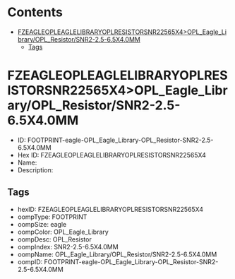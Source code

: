 



Contents
========

* [FZEAGLEOPLEAGLELIBRARYOPLRESISTORSNR22565X4>OPL_Eagle_Library/OPL_Resistor/SNR2-2.5-6.5X4.0MM](#fzeagleopleaglelibraryoplresistorsnr22565x4opl_eagle_libraryopl_resistorsnr2-25-65x40mm)
	* [Tags](#tags)

# FZEAGLEOPLEAGLELIBRARYOPLRESISTORSNR22565X4>OPL_Eagle_Library/OPL_Resistor/SNR2-2.5-6.5X4.0MM

- ID: FOOTPRINT-eagle-OPL_Eagle_Library-OPL_Resistor-SNR2-2.5-6.5X4.0MM
- Hex ID: FZEAGLEOPLEAGLELIBRARYOPLRESISTORSNR22565X4
- Name: 
- Description: 

## Tags

- hexID: FZEAGLEOPLEAGLELIBRARYOPLRESISTORSNR22565X4
- oompType: FOOTPRINT
- oompSize: eagle
- oompColor: OPL_Eagle_Library
- oompDesc: OPL_Resistor
- oompIndex: SNR2-2.5-6.5X4.0MM
- oompName: OPL_Eagle_Library/OPL_Resistor/SNR2-2.5-6.5X4.0MM
- oompID: FOOTPRINT-eagle-OPL_Eagle_Library-OPL_Resistor-SNR2-2.5-6.5X4.0MM
